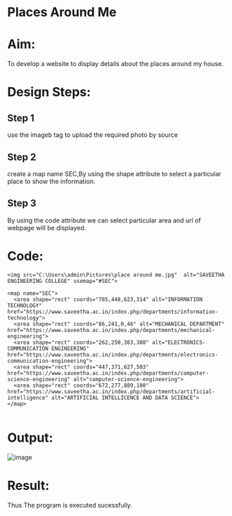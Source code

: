 # Places Around Me
# Aim:
To develop a website to display details about the places around my house.

# Design Steps:
## Step 1
use the imageb tag to upload the required photo by source
## Step 2
create a map name SEC,By using the shape attribute to select a particular place to show the information.
## Step 3
By using the code attribute we can select particular area and url of webpage will be displayed.
# Code:
`````
<img src="C:\Users\admin\Pictures\place around me.jpg"  alt="SAVEETHA ENGINEERING COLLEGE" usemap="#SEC">

<map name="SEC">
  <area shape="rect" coords="785,448,623,314" alt="INFORMATION TECHNOLOGY" href="https://www.saveetha.ac.in/index.php/departments/information-technology">
  <area shape="rect" coords="86,241,0,46" alt="MECHANICAL DEPARTMENT" href="https://www.saveetha.ac.in/index.php/departments/mechanical-engineering">
  <area shape="rect" coords="262,250,383,380" alt="ELECTRONICS-COMMUNICATION ENGINEERING" href="https://www.saveetha.ac.in/index.php/departments/electronics-communication-engineering">
  <area shape="rect" coords="447,371,627,503" href="https://www.saveetha.ac.in/index.php/departments/computer-science-engineering" alt="computer-science-engineering">
  <area shape="rect" coords="672,277,889,180" href="https://www.saveetha.ac.in/index.php/departments/artificial-intelligence" alt="ARTIFICIAL INTELLICENCE AND DATA SCIENCE">
</map>


``````

# Output:
![image](https://github.com/sreekarsh/Ex-04-webTech_imagemap/assets/139841918/4912c830-de22-4d2d-a17c-15b6b7269ebd)

# Result:
Thus The program is executed sucessfully.
